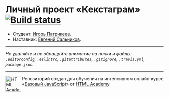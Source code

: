 # Личный проект «Кекстаграм» [![Build status][travis-image]][travis-url]

* Студент: [Игорь Патрикеев](https://up.htmlacademy.ru/javascript/10/user/214711).
* Наставник: [Евгений Сальников](https://htmlacademy.ru/profile/id24537).

---

_Не удаляйте и не обращайте внимание на папки и файлы:_<br>
_`.editorconfig`, `.eslintrc`, `.gitattributes`, `.gitignore`, `.travis.yml`, `package.json`._

---

<a href="https://htmlacademy.ru/intensive/javascript"><img align="left" width="50" height="50" title="HTML Academy" src="https://up.htmlacademy.ru/static/img/intensive/javascript/logo-for-github.svg"></a>

Репозиторий создан для обучения на интенсивном онлайн‑курсе «[Базовый JavaScript](https://htmlacademy.ru/intensive/javascript)» от [HTML Academy](https://htmlacademy.ru).

[travis-image]: https://travis-ci.org/htmlacademy-javascript/214711-kekstagram.svg?branch=master
[travis-url]: https://travis-ci.org/htmlacademy-javascript/214711-kekstagram
